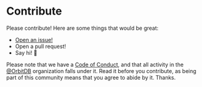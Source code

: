 # Contribute

Please contribute! Here are some things that would be great:

- [Open an issue!](https://github.com/orbitdb/orbit-db-storage-adapter/issues/new)
- Open a pull request!
- Say hi! :wave:

Please note that we have a [Code of Conduct](CODE_OF_CONDUCT.md), and that all activity in the [@OrbitDB](https://github.com/orbitdb) organization falls under it. Read it before you contribute, as being part of this community means that you agree to abide by it. Thanks.
